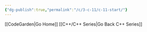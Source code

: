 ```yaml
---
{"dg-publish":true,"permalink":"/c/3-c-11/c-11-start/"}
---
```


[[CodeGarden\|Go Home]]
[[C++/C++ Series\|Go Back C++ Series]]
